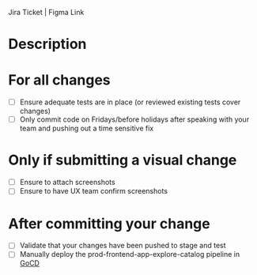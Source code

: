 Jira Ticket | Figma Link 
# Description

# For all changes

- [ ] Ensure adequate tests are in place (or reviewed existing tests cover changes)
- [ ] Only commit code on Fridays/before holidays after speaking with your team and pushing out a time sensitive fix

# Only if submitting a visual change

- [ ] Ensure to attach screenshots
- [ ] Ensure to have UX team confirm screenshots

# After committing your change 

- [ ] Validate that your changes have been pushed to stage and test
- [ ] Manually deploy the prod-frontend-app-explore-catalog pipeline in [GoCD](https://gocd.tools.edx.org/go/pipelines#!/) 

